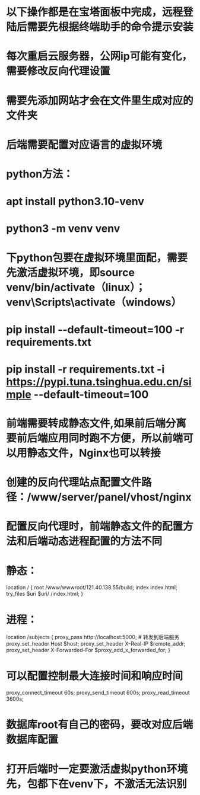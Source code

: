 # 以下操作都是在宝塔面板中完成，远程登陆后需要先根据终端助手的命令提示安装
# 每次重启云服务器，公网ip可能有变化，需要修改反向代理设置
# 需要先添加网站才会在文件里生成对应的文件夹
# 后端需要配置对应语言的虚拟环境
# python方法：
# apt install python3.10-venv 
# python3 -m venv venv
# 下python包要在虚拟环境里面配，需要先激活虚拟环境，即source venv/bin/activate（linux）；venv\Scripts\activate（windows）
# pip install --default-timeout=100 -r requirements.txt
# pip install -r requirements.txt -i https://pypi.tuna.tsinghua.edu.cn/simple --default-timeout=100
# 前端需要转成静态文件,如果前后端分离要前后端应用同时跑不方便，所以前端可以用静态文件，Nginx也可以转接
# 创建的反向代理站点配置文件路径：/www/server/panel/vhost/nginx
# 配置反向代理时，前端静态文件的配置方法和后端动态进程配置的方法不同
# 静态：
location / {
        root /www/wwwroot/121.40.138.55/build;
        index index.html;
        try_files $uri $uri/ /index.html;
    }
# 进程：
location /subjects {
        proxy_pass http://localhost:5000;  # 转发到后端服务
        proxy_set_header Host $host;
        proxy_set_header X-Real-IP $remote_addr;
        proxy_set_header X-Forwarded-For $proxy_add_x_forwarded_for;
    }
# 可以配置控制最大连接时间和响应时间
proxy_connect_timeout 60s;
proxy_send_timeout 600s;
proxy_read_timeout 3600s;
# 数据库root有自己的密码，要改对应后端数据库配置
# 打开后端时一定要激活虚拟python环境先，包都下在venv下，不激活无法识别
